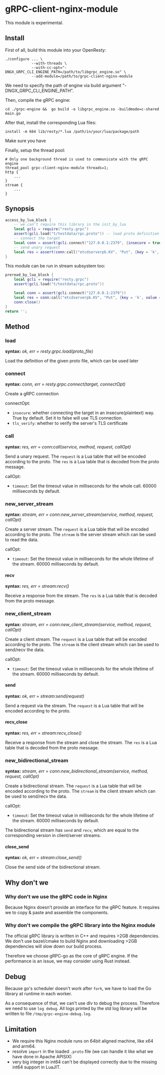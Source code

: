 # gRPC-client-nginx-module

This module is experimental.

## Install

First of all, build this module into your OpenResty:

```shell
./configure ... \
            --with-threads \
            --with-cc-opt="-DNGX_GRPC_CLI_ENGINE_PATH=/path/to/libgrpc_engine.so" \
            --add-module=/path/to/grpc-client-nginx-module
```

We need to specify the path of engine via build argument "-DNGX_GRPC_CLI_ENGINE_PATH".

Then, compile the gRPC engine:

```shell
cd ./grpc-engine &&  go build -o libgrpc_engine.so -buildmode=c-shared main.go
```

After that, install the corresponding Lua files:

```shell
install -m 664 lib/resty/*.lua /path/in/your/lua/package/path
```

Make sure you have 

Finally, setup the thread pool:

```nginx
# Only one background thread is used to communicate with the gRPC engine
thread_pool grpc-client-nginx-module threads=1;
http {
    ...
}
stream {
    ...
}
```

## Synopsis

```lua
access_by_lua_block {
    -- we can't require this library in the init_by_lua
    local gcli = require("resty.grpc")
    assert(gcli.load("t/testdata/rpc.proto")) -- load proto definition into the library
    -- connect the target
    local conn = assert(gcli.connect("127.0.0.1:2379", {insecure = true}))
    -- send unary request
    local res = assert(conn:call("etcdserverpb.KV", "Put", {key = 'k', value = 'v'}))
}
```

This module can be run in stream subsystem too:

```lua
preread_by_lua_block {
    local gcli = require("resty.grpc")
    assert(gcli.load("t/testdata/rpc.proto"))

    local conn = assert(gcli.connect("127.0.0.1:2379"))
    local res = conn:call("etcdserverpb.KV", "Put", {key = 'k', value = 'v'})
    conn:close()
}
return '';
```

## Method

### load

**syntax:** *ok, err = resty.grpc.load(proto_file)*

Load the definition of the given proto file, which can be used later

### connect

**syntax:** *conn, err = resty.grpc.connect(target, connectOpt)*

Create a gRPC connection

connectOpt:

* `insecure`: whether connecting the target in an insecure(plaintext) way.
True by default. Set it to false will use TLS connection.
* `tls_verify`: whether to verify the server's TLS certificate

### call

**syntax:** *res, err = conn:call(service, method, request, callOpt)*

Send a unary request.
The `request` is a Lua table that will be encoded according to the proto.
The `res` is a Lua table that is decoded from the proto message.

callOpt:

* `timeout`: Set the timeout value in milliseconds for the whole call.
60000 milliseconds by default.

### new_server_stream

**syntax:** *stream, err = conn:new_server_stream(service, method, request, callOpt)*

Create a server stream.
The `request` is a Lua table that will be encoded according to the proto.
The `stream` is the server stream which can be used to read the data.

callOpt:

* `timeout`: Set the timeout value in milliseconds for the whole lifetime of
the stream. 60000 milliseconds by default.

#### recv

**syntax:** *res, err = stream:recv()*

Receive a response from the stream.
The `res` is a Lua table that is decoded from the proto message.

### new_client_stream

**syntax:** *stream, err = conn:new_client_stream(service, method, request, callOpt)*

Create a client stream.
The `request` is a Lua table that will be encoded according to the proto.
The `stream` is the client stream which can be used to send/recv the data.

callOpt:

* `timeout`: Set the timeout value in milliseconds for the whole lifetime of
the stream. 60000 milliseconds by default.

#### send

**syntax:** *ok, err = stream:send(request)*

Send a request via the stream.
The `request` is a Lua table that will be encoded according to the proto.

#### recv_close

**syntax:** *res, err = stream:recv_close()*

Receive a response from the stream and close the stream.
The `res` is a Lua table that is decoded from the proto message.

### new_bidirectional_stream

**syntax:** *stream, err = conn:new_bidirectional_stream(service, method, request, callOpt)*

Create a bidirectional stream.
The `request` is a Lua table that will be encoded according to the proto.
The `stream` is the client stream which can be used to send/recv the data.

callOpt:

* `timeout`: Set the timeout value in milliseconds for the whole lifetime of
the stream. 60000 milliseconds by default.

The bidirectional stream has `send` and `recv`, which are equal to the corresponding
version in client/server streams.

#### close_send

**syntax:** *ok, err = stream:close_send()*

Close the send side of the bidirectional stream.

## Why don't we

### Why don't we use the gRPC code in Nginx

Because Nginx doesn't provide an interface for the gRPC feature. It requires
we to copy & paste and assemble the components.

### Why don't we compile the gRPC library into the Nginx module

The official gRPC library is written in C++ and requires >2GB dependencies.
We don't use bazel/cmake to build Nginx and downloading >2GB dependencies will
slow down our build process.

Therefore we choose gRPC-go as the core of gRPC engine. If the performance is
an issue, we may consider using Rust instead.

## Debug

Because go's scheduler doesn't work after `fork`, we have to load the Go library
at runtime in each worker.

As a consequence of that, we can't use dlv to debug the process. Therefore we need
to use `log debug`. All logs printed by the std log library will be written to file
`/tmp/grpc-engine-debug.log`.

## Limitation

* We require this Nginx module runs on 64bit aligned machine, like x64 and arm64.
* resolve `import` in the loaded `.proto` file
(we can handle it like what we have done in Apache APISIX)
* very big integer in int64 can't be displayed correctly due to the missing int64
support in LuaJIT.

